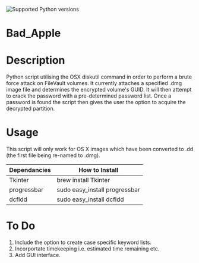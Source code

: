![Supported Python versions](https://img.shields.io/badge/python-2.7-blue.svg)

# Bad_Apple

Description
================
Python script utilising the OSX diskutil command in order to perform a brute force attack on FileVault volumes. It currently attaches a specified .dmg image file and determines the encrypted volume's GUID. It will then attempt to crack the password with a pre-determined password list. Once a password is found the script then gives the user the option to acquire the decrypted partition.

Usage
========
This script will only work for OS X images which have been converted to .dd (the first file being re-named to .dmg).

| Dependancies  | How to Install                 |
| ------------- | ------------------------------ |
| Tkinter       |  brew install Tkinter          |
| progressbar   |  sudo easy_install progressbar |
| dcfldd        |  sudo easy_install dcfldd      |

To Do
========
1. Include the option to create case specific keyword lists.
2. Incorportate timekeeping i.e. estimated time remaining etc.
4. Add GUI interface.
